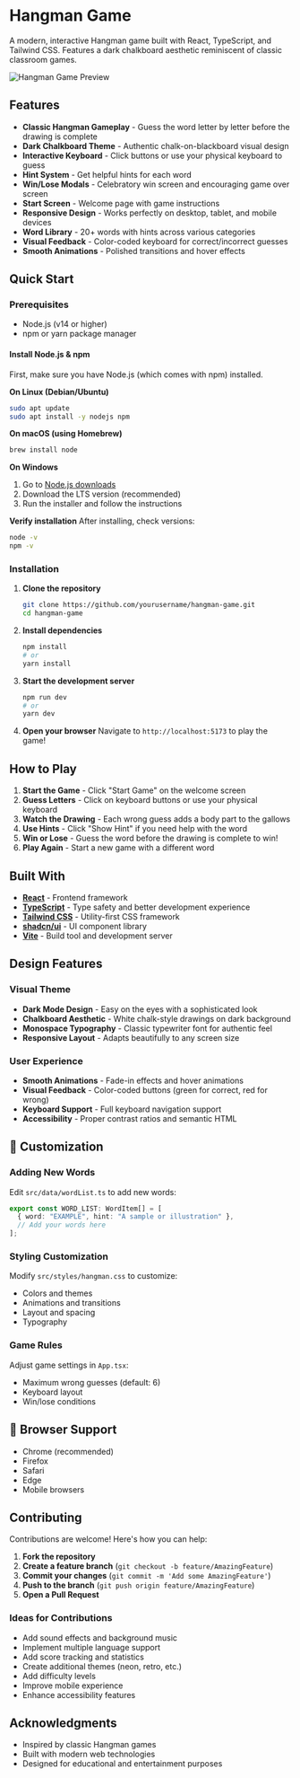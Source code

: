 # Hangman Game

A modern, interactive Hangman game built with React, TypeScript, and Tailwind CSS. Features a dark chalkboard aesthetic reminiscent of classic classroom games.

![Hangman Game Preview](./public/hangman.png)

## Features

- **Classic Hangman Gameplay** - Guess the word letter by letter before the drawing is complete
- **Dark Chalkboard Theme** - Authentic chalk-on-blackboard visual design
- **Interactive Keyboard** - Click buttons or use your physical keyboard to guess
- **Hint System** - Get helpful hints for each word
- **Win/Lose Modals** - Celebratory win screen and encouraging game over screen
- **Start Screen** - Welcome page with game instructions
- **Responsive Design** - Works perfectly on desktop, tablet, and mobile devices
- **Word Library** - 20+ words with hints across various categories
- **Visual Feedback** - Color-coded keyboard for correct/incorrect guesses
- **Smooth Animations** - Polished transitions and hover effects

## Quick Start

### Prerequisites

- Node.js (v14 or higher)
- npm or yarn package manager

#### Install Node.js & npm

First, make sure you have Node.js (which comes with npm) installed.

**On Linux (Debian/Ubuntu)**
```bash
sudo apt update
sudo apt install -y nodejs npm
```

**On macOS (using Homebrew)**
```bash
brew install node
```

**On Windows**
1. Go to [Node.js downloads](https://nodejs.org/en/download/)
2. Download the LTS version (recommended)
3. Run the installer and follow the instructions

**Verify installation**
After installing, check versions:
```bash
node -v
npm -v
```

### Installation

1. **Clone the repository**
   ```bash
   git clone https://github.com/yourusername/hangman-game.git
   cd hangman-game
   ```

2. **Install dependencies**
   ```bash
   npm install
   # or
   yarn install
   ```

3. **Start the development server**
   ```bash
   npm run dev
   # or
   yarn dev
   ```

4. **Open your browser**
   Navigate to `http://localhost:5173` to play the game!

## How to Play

1. **Start the Game** - Click "Start Game" on the welcome screen
2. **Guess Letters** - Click on keyboard buttons or use your physical keyboard
3. **Watch the Drawing** - Each wrong guess adds a body part to the gallows
4. **Use Hints** - Click "Show Hint" if you need help with the word
5. **Win or Lose** - Guess the word before the drawing is complete to win!
6. **Play Again** - Start a new game with a different word

## Built With

- **[React](https://reactjs.org/)** - Frontend framework
- **[TypeScript](https://www.typescriptlang.org/)** - Type safety and better development experience
- **[Tailwind CSS](https://tailwindcss.com/)** - Utility-first CSS framework
- **[shadcn/ui](https://ui.shadcn.com/)** - UI component library
- **[Vite](https://vitejs.dev/)** - Build tool and development server

## Design Features

### Visual Theme
- **Dark Mode Design** - Easy on the eyes with a sophisticated look
- **Chalkboard Aesthetic** - White chalk-style drawings on dark background
- **Monospace Typography** - Classic typewriter font for authentic feel
- **Responsive Layout** - Adapts beautifully to any screen size

### User Experience
- **Smooth Animations** - Fade-in effects and hover animations
- **Visual Feedback** - Color-coded buttons (green for correct, red for wrong)
- **Keyboard Support** - Full keyboard navigation support
- **Accessibility** - Proper contrast ratios and semantic HTML

## 🔧 Customization

### Adding New Words

Edit `src/data/wordList.ts` to add new words:

```typescript
export const WORD_LIST: WordItem[] = [
  { word: "EXAMPLE", hint: "A sample or illustration" },
  // Add your words here
];
```

### Styling Customization

Modify `src/styles/hangman.css` to customize:
- Colors and themes
- Animations and transitions
- Layout and spacing
- Typography

### Game Rules

Adjust game settings in `App.tsx`:
- Maximum wrong guesses (default: 6)
- Keyboard layout
- Win/lose conditions

## 📱 Browser Support

- Chrome (recommended)
- Firefox
- Safari
- Edge
- Mobile browsers

## Contributing

Contributions are welcome! Here's how you can help:

1. **Fork the repository**
2. **Create a feature branch** (`git checkout -b feature/AmazingFeature`)
3. **Commit your changes** (`git commit -m 'Add some AmazingFeature'`)
4. **Push to the branch** (`git push origin feature/AmazingFeature`)
5. **Open a Pull Request**

### Ideas for Contributions

- Add sound effects and background music
- Implement multiple language support
- Add score tracking and statistics
- Create additional themes (neon, retro, etc.)
- Add difficulty levels
- Improve mobile experience
- Enhance accessibility features

##  Acknowledgments

- Inspired by classic Hangman games
- Built with modern web technologies
- Designed for educational and entertainment purposes
